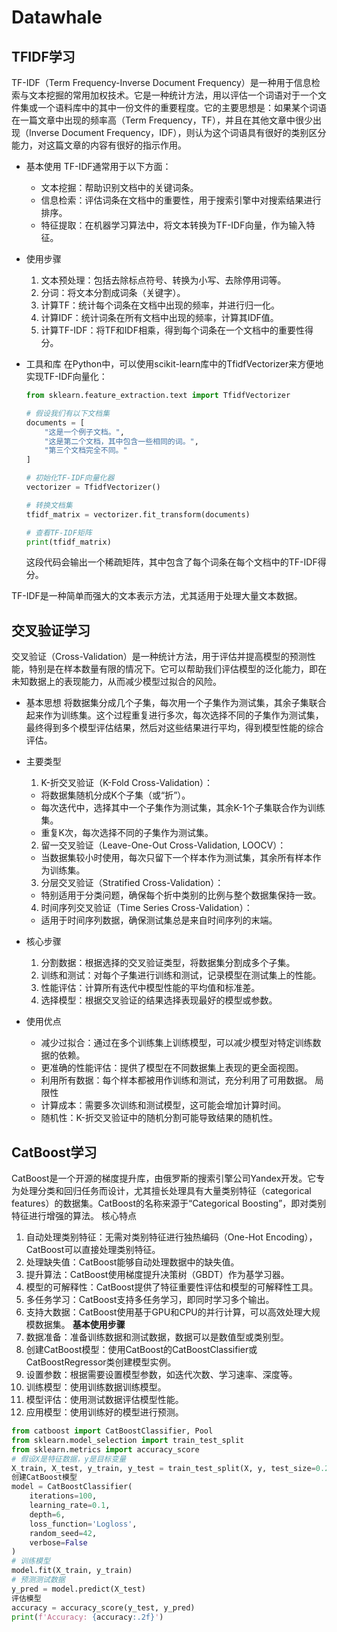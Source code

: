 # Datawhale

## TFIDF学习
TF-IDF（Term Frequency-Inverse Document Frequency）是一种用于信息检索与文本挖掘的常用加权技术。它是一种统计方法，用以评估一个词语对于一个文件集或一个语料库中的其中一份文件的重要程度。它的主要思想是：如果某个词语在一篇文章中出现的频率高（Term Frequency，TF），并且在其他文章中很少出现（Inverse Document Frequency，IDF），则认为这个词语具有很好的类别区分能力，对这篇文章的内容有很好的指示作用。

- 基本使用
  TF-IDF通常用于以下方面：
  - 文本挖掘：帮助识别文档中的关键词条。
  - 信息检索：评估词条在文档中的重要性，用于搜索引擎中对搜索结果进行排序。
  - 特征提取：在机器学习算法中，将文本转换为TF-IDF向量，作为输入特征。

- 使用步骤
  1. 文本预处理：包括去除标点符号、转换为小写、去除停用词等。
  2. 分词：将文本分割成词条（关键字）。
  3. 计算TF：统计每个词条在文档中出现的频率，并进行归一化。
  4. 计算IDF：统计词条在所有文档中出现的频率，计算其IDF值。
  5. 计算TF-IDF：将TF和IDF相乘，得到每个词条在一个文档中的重要性得分。
- 工具和库
  在Python中，可以使用scikit-learn库中的TfidfVectorizer来方便地实现TF-IDF向量化：
  ```py
  from sklearn.feature_extraction.text import TfidfVectorizer

  # 假设我们有以下文档集
  documents = [
      "这是一个例子文档。",
      "这是第二个文档，其中包含一些相同的词。",
      "第三个文档完全不同。"
  ]

  # 初始化TF-IDF向量化器
  vectorizer = TfidfVectorizer()

  # 转换文档集
  tfidf_matrix = vectorizer.fit_transform(documents)

  # 查看TF-IDF矩阵
  print(tfidf_matrix)
  ```
  这段代码会输出一个稀疏矩阵，其中包含了每个词条在每个文档中的TF-IDF得分。

TF-IDF是一种简单而强大的文本表示方法，尤其适用于处理大量文本数据。

## 交叉验证学习
交叉验证（Cross-Validation）是一种统计方法，用于评估并提高模型的预测性能，特别是在样本数量有限的情况下。它可以帮助我们评估模型的泛化能力，即在未知数据上的表现能力，从而减少模型过拟合的风险。

- 基本思想
将数据集分成几个子集，每次用一个子集作为测试集，其余子集联合起来作为训练集。这个过程重复进行多次，每次选择不同的子集作为测试集，最终得到多个模型评估结果，然后对这些结果进行平均，得到模型性能的综合评估。

- 主要类型
  1. K-折交叉验证（K-Fold Cross-Validation）：
    - 将数据集随机分成K个子集（或“折”）。
    - 每次迭代中，选择其中一个子集作为测试集，其余K-1个子集联合作为训练集。
    - 重复K次，每次选择不同的子集作为测试集。
  2. 留一交叉验证（Leave-One-Out Cross-Validation, LOOCV）：
    - 当数据集较小时使用，每次只留下一个样本作为测试集，其余所有样本作为训练集。
  3. 分层交叉验证（Stratified Cross-Validation）：
    - 特别适用于分类问题，确保每个折中类别的比例与整个数据集保持一致。
  4. 时间序列交叉验证（Time Series Cross-Validation）：
    - 适用于时间序列数据，确保测试集总是来自时间序列的末端。

- 核心步骤
  1. 分割数据：根据选择的交叉验证类型，将数据集分割成多个子集。
  2. 训练和测试：对每个子集进行训练和测试，记录模型在测试集上的性能。
  3. 性能评估：计算所有迭代中模型性能的平均值和标准差。
  4. 选择模型：根据交叉验证的结果选择表现最好的模型或参数。

- 使用优点
  - 减少过拟合：通过在多个训练集上训练模型，可以减少模型对特定训练数据的依赖。
  - 更准确的性能评估：提供了模型在不同数据集上表现的更全面视图。
  - 利用所有数据：每个样本都被用作训练和测试，充分利用了可用数据。
  局限性
  - 计算成本：需要多次训练和测试模型，这可能会增加计算时间。
  - 随机性：K-折交叉验证中的随机分割可能导致结果的随机性。

## CatBoost学习
CatBoost是一个开源的梯度提升库，由俄罗斯的搜索引擎公司Yandex开发。它专为处理分类和回归任务而设计，尤其擅长处理具有大量类别特征（categorical features）的数据集。CatBoost的名称来源于“Categorical Boosting”，即对类别特征进行增强的算法。
核心特点
1. 自动处理类别特征：无需对类别特征进行独热编码（One-Hot Encoding），CatBoost可以直接处理类别特征。
2. 处理缺失值：CatBoost能够自动处理数据中的缺失值。
3. 提升算法：CatBoost使用梯度提升决策树（GBDT）作为基学习器。
4. 模型的可解释性：CatBoost提供了特征重要性评估和模型的可解释性工具。
5. 多任务学习：CatBoost支持多任务学习，即同时学习多个输出。
6. 支持大数据：CatBoost使用基于GPU和CPU的并行计算，可以高效处理大规模数据集。
**基本使用步骤**
1. 数据准备：准备训练数据和测试数据，数据可以是数值型或类别型。
2. 创建CatBoost模型：使用CatBoost的CatBoostClassifier或CatBoostRegressor类创建模型实例。
3. 设置参数：根据需要设置模型参数，如迭代次数、学习速率、深度等。
4. 训练模型：使用训练数据训练模型。
5. 模型评估：使用测试数据评估模型性能。
6. 应用模型：使用训练好的模型进行预测。

```py
from catboost import CatBoostClassifier, Pool
from sklearn.model_selection import train_test_split
from sklearn.metrics import accuracy_score
# 假设X是特征数据，y是目标变量
X_train, X_test, y_train, y_test = train_test_split(X, y, test_size=0.2, random_state=42)
创建CatBoost模型
model = CatBoostClassifier(
    iterations=100,
    learning_rate=0.1,
    depth=6,
    loss_function='Logloss',
    random_seed=42,
    verbose=False
)
# 训练模型
model.fit(X_train, y_train)
# 预测测试数据
y_pred = model.predict(X_test)
评估模型
accuracy = accuracy_score(y_test, y_pred)
print(f'Accuracy: {accuracy:.2f}')
```
